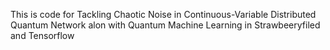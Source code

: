 This is code for Tackling Chaotic Noise in Continuous-Variable Distributed Quantum Network alon with Quantum Machine Learning in Strawbeeryfiled and Tensorflow
